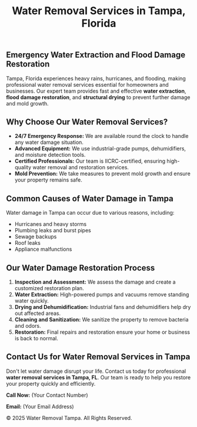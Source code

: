 <!DOCTYPE html>
<html lang="en">
<head>
    <meta charset="UTF-8">
    <meta name="viewport" content="width=device-width, initial-scale=1.0">
    <meta name="description" content="Professional water removal services in Tampa, Florida. Quick and efficient flood damage restoration and emergency water extraction.">
    <title>Water Removal Services in Tampa, Florida</title>
</head>
<body>
    <header>
        <h1>Water Removal Services in Tampa, Florida</h1>
    </header>
    <section>
        <h2>Emergency Water Extraction and Flood Damage Restoration</h2>
        <p>Tampa, Florida experiences heavy rains, hurricanes, and flooding, making professional water removal services essential for homeowners and businesses. Our expert team provides fast and effective <strong>water extraction</strong>, <strong>flood damage restoration</strong>, and <strong>structural drying</strong> to prevent further damage and mold growth.</p>
    </section>
    <section>
        <h2>Why Choose Our Water Removal Services?</h2>
        <ul>
            <li><strong>24/7 Emergency Response:</strong> We are available round the clock to handle any water damage situation.</li>
            <li><strong>Advanced Equipment:</strong> We use industrial-grade pumps, dehumidifiers, and moisture detection tools.</li>
            <li><strong>Certified Professionals:</strong> Our team is IICRC-certified, ensuring high-quality water removal and restoration services.</li>
            <li><strong>Mold Prevention:</strong> We take measures to prevent mold growth and ensure your property remains safe.</li>
        </ul>
    </section>
    <section>
        <h2>Common Causes of Water Damage in Tampa</h2>
        <p>Water damage in Tampa can occur due to various reasons, including:</p>
        <ul>
            <li>Hurricanes and heavy storms</li>
            <li>Plumbing leaks and burst pipes</li>
            <li>Sewage backups</li>
            <li>Roof leaks</li>
            <li>Appliance malfunctions</li>
        </ul>
    </section>
    <section>
        <h2>Our Water Damage Restoration Process</h2>
        <ol>
            <li><strong>Inspection and Assessment:</strong> We assess the damage and create a customized restoration plan.</li>
            <li><strong>Water Extraction:</strong> High-powered pumps and vacuums remove standing water quickly.</li>
            <li><strong>Drying and Dehumidification:</strong> Industrial fans and dehumidifiers help dry out affected areas.</li>
            <li><strong>Cleaning and Sanitization:</strong> We sanitize the property to remove bacteria and odors.</li>
            <li><strong>Restoration:</strong> Final repairs and restoration ensure your home or business is back to normal.</li>
        </ol>
    </section>
    <section>
        <h2>Contact Us for Water Removal Services in Tampa</h2>
        <p>Don't let water damage disrupt your life. Contact us today for professional <strong>water removal services in Tampa, FL</strong>. Our team is ready to help you restore your property quickly and efficiently.</p>
        <p><strong>Call Now:</strong> (Your Contact Number)</p>
        <p><strong>Email:</strong> (Your Email Address)</p>
    </section>
    <footer>
        <p>&copy; 2025 Water Removal Tampa. All Rights Reserved.</p>
    </footer>
</body>
</html>
